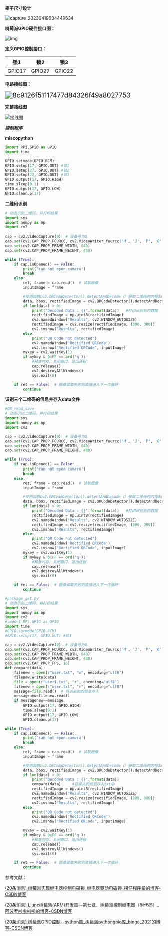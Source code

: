 **柜子尺寸设计**

![capture_20230419004449634](image/capture_20230419004449634.bmp)

**树莓派GPIO硬件接口图：**

![img](image\img.png)

**定义GPIO控制接口：**

|  锁1   |  锁2   |  锁3   |
| :----: | :----: | :----: |
| GPIO17 | GPIO27 | GPIO22 |

**电路接线图：**

<img src="image\8c9126f51117477d84326f49a8027753.png" alt="8c9126f51117477d84326f49a8027753" style="zoom:150%;" />

**完整接线图**

![接线图](image\接线图.jpg)

***控制程序***

**miscopython**

```python
import RPi.GPIO as GPIO
import time

GPIO.setmode(GPIO.BCM)
GPIO.setup(17, GPIO.OUT) #锁1
GPIO.setup(27, GPIO.OUT) #锁2
GPIO.setup(22, GPIO.OUT) #锁3
GPIO.output(17, GPIO.HIGH)
time.sleep(0.1)
GPIO.output(17, GPIO.LOW)    
GPIO.cleanup(17)
```

**二维码识别**

```python
# 动态识别二维码，并打印结果
import sys
import numpy as np
import cv2

cap = cv2.VideoCapture(0)  # 设备号为0
cap.set(cv2.CAP_PROP_FOURCC, cv2.VideoWriter_fourcc('M', 'J', 'P', 'G'))
cap.set(cv2.CAP_PROP_FRAME_WIDTH, 640)
cap.set(cv2.CAP_PROP_FRAME_HEIGHT, 480)

while (True):
    if cap.isOpened() == False:
        print('can not open camera')
        break
    else:
        ret, frame = cap.read()  # 读取图像
        inputImage = frame

        #使用函数cv2.QRCodeDetector().detectAndDecode（）获取二维码的内容data并截取展示二维码的部分rectifiedImage
        data, bbox, rectifiedImage = cv2.QRCodeDetector().detectAndDecode(inputImage)
        if len(data) > 0:
            print("Decoded Data : {}".format(data))   #打印识别到的数据
            rectifiedImage = np.uint8(rectifiedImage)
            cv2.namedWindow("Results", cv2.WINDOW_AUTOSIZE)
            rectifiedImage = cv2.resize(rectifiedImage, (300, 300))
            cv2.imshow("Results", rectifiedImage)
        else:
            print("QR Code not detected")
            cv2.namedWindow('Rectified QRCode')
            cv2.imshow("Rectified QRCode", inputImage)
        mykey = cv2.waitKey(1)
        if mykey & 0xFF == ord('q'):
            #释放内存、关闭窗口、退出进程
            cap.release()
            cv2.destroyAllWindows()
            sys.exit(0)

    if ret == False:  # 图像读取失败则直接进入下一次循环
        continue
```

**识别三个二维码的信息并存入data文件**

```python
#QR_read_save
# 动态识别二维码，并打印结果
import sys
import numpy as np
import cv2

cap = cv2.VideoCapture(0)  # 设备号为0
cap.set(cv2.CAP_PROP_FOURCC, cv2.VideoWriter_fourcc('M', 'J', 'P', 'G'))
cap.set(cv2.CAP_PROP_FRAME_WIDTH, 640)
cap.set(cv2.CAP_PROP_FRAME_HEIGHT, 480)

while (True):
    if cap.isOpened() == False:
        print('can not open camera')
        break
    else:
        ret, frame = cap.read()  # 读取图像
        inputImage = frame

        #使用函数cv2.QRCodeDetector().detectAndDecode（）获取二维码的内容data并截取展示二维码的部分rectifiedImage
        data, bbox, rectifiedImage = cv2.QRCodeDetector().detectAndDecode(inputImage)
        if len(data) > 0:
            print("Decoded Data : {}".format(data))   #打印识别到的数据
            rectifiedImage = np.uint8(rectifiedImage)
            cv2.namedWindow("Results", cv2.WINDOW_AUTOSIZE)
            rectifiedImage = cv2.resize(rectifiedImage, (300, 300))
            cv2.imshow("Results", rectifiedImage)
        else:
            print("QR Code not detected")
            cv2.namedWindow('Rectified QRCode')
            cv2.imshow("Rectified QRCode", inputImage)
        mykey = cv2.waitKey(1)
        if mykey & 0xFF == ord('q'):
            #释放内存、关闭窗口、退出进程
            cap.release()
            cv2.destroyAllWindows()
            sys.exit(0)

    if ret == False:  # 图像读取失败则直接进入下一次循环
        continue
```

```python
#package_get.py
# 动态识别二维码，并打印结果
import sys
import numpy as np
import cv2
#import RPi.GPIO as GPIO
import time
#GPIO.setmode(GPIO.BCM)
#GPIO.setup(17, GPIO.OUT) #锁1

cap = cv2.VideoCapture(0)  # 设备号为0
cap.set(cv2.CAP_PROP_FOURCC, cv2.VideoWriter_fourcc('M', 'J', 'P', 'G'))
cap.set(cv2.CAP_PROP_FRAME_WIDTH, 640)
cap.set(cv2.CAP_PROP_FRAME_HEIGHT, 480)
cap.set(cv2.CAP_PROP_FPS, 10)
def compare(data):
    filenew = open(r"user.txt", "w", encoding="utf8")
    filenew.write(data)
    file = open(r"user1.txt", "r", encoding="utf8")
    filenew = open(r"user.txt", "r", encoding="utf8")
    message=file.read()  # 将识别到的信息存入
    messagenew=filenew.read()
    if messagenew==message
        GPIO.output(17, GPIO.HIGH)
        time.sleep(0.1)
        GPIO.output(17, GPIO.LOW)
        GPIO.cleanup(17)

while (True):
    if cap.isOpened() == False:
        print('can not open camera')
        break
    else:
        ret, frame = cap.read()  # 读取图像
        inputImage = frame

        #使用函数cv2.QRCodeDetector().detectAndDecode（）获取二维码的内容data并截取展示二维码的部分rectifiedImage
        data, bbox, rectifiedImage = cv2.QRCodeDetector().detectAndDecode(inputImage)
        if len(data) > 0:
            print("Decoded Data : {}".format(data))
            compare(data)     #将读入的信息存入txt中
            rectifiedImage = np.uint8(rectifiedImage)
            cv2.namedWindow("Results", cv2.WINDOW_AUTOSIZE)
            rectifiedImage = cv2.resize(rectifiedImage, (300, 300))
            cv2.imshow("Results", rectifiedImage)
        else:
            print("QR Code not detected")
            cv2.namedWindow('Rectified QRCode')
            cv2.imshow("Rectified QRCode", inputImage)

        mykey = cv2.waitKey(1)
        if mykey & 0xFF == ord('q'):
            #释放内存、关闭窗口、退出进程
            cap.release()
            cv2.destroyAllWindows()
            sys.exit(0)

    if ret == False:  # 图像读取失败则直接进入下一次循环
        continue
```

参考文献：

[(20条消息) 树莓派实现继电器控制电磁锁_继电器驱动电磁锁_捞仔程序猿的博客-CSDN博客](https://blog.csdn.net/Dassel/article/details/124226051?ops_request_misc=&request_id=&biz_id=102&utm_term=树莓派控制电磁锁&utm_medium=distribute.pc_search_result.none-task-blog-2~all~sobaiduweb~default-0-124226051.nonecase&spm=1018.2226.3001.4187)

[(20条消息) Liunx树莓派(ARM)开发篇—第七章、树莓派控制继电器（附代码）_阿波罗啦啦啦啦的博客-CSDN博客](https://blog.csdn.net/weixin_44933419/article/details/113773136?ops_request_misc=&request_id=&biz_id=102&utm_term=树莓派控制电磁锁&utm_medium=distribute.pc_search_result.none-task-blog-2~all~sobaiduweb~default-3-113773136.nonecase&spm=1018.2226.3001.4187)

[(20条消息) 树莓派GPIO控制--python篇_树莓派pythongpio库_bingo_2021的博客-CSDN博客](https://blog.csdn.net/hu7850/article/details/51785594/?ops_request_misc=&request_id=&biz_id=102&utm_term=树莓派miscopython控制电磁锁&utm_medium=distribute.pc_search_result.none-task-blog-2~all~sobaiduweb~default-3-51785594.142^v84^insert_down1,239^v2^insert_chatgpt&spm=1018.2226.3001.4187)